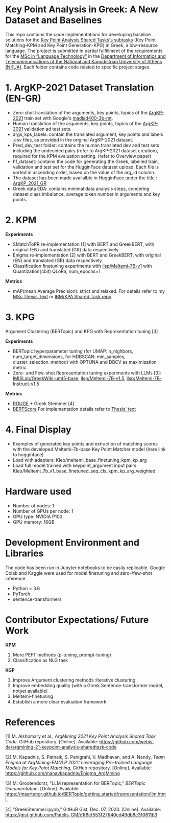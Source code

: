 # Key Point Analysis in Greek: A New Dataset and Baselines
This repo contains the code implementations for developing baseline solutions for the [Key Point Analysis Shared Tasks's subtasks](https://github.com/IBM/KPA_2021_shared_task) (Key Point Matching-KPM and Key Point Generation-KPG) in Greek, a low-resource language. 
The project is submitted in partial fulfillment of the requirements for the [MSc in “Language Technology”](https://www.di.uoa.gr/en/studies/graduate/lg) in the [Department of Informatics and Telecommunications of the National and Kapodistrian University of Athens (NKUA)](https://www.di.uoa.gr/en).
Each folder contains code related to specific project stages. 

# 1. ArgKP-2021 Dataset Translation (EN-GR)
- Zero-shot translation of the arguments, key points, topics of the [ArgKP-2021](https://github.com/IBM/KPA_2021_shared_task/tree/main/kpm_data) train set with Google's [madlad400-3b-mt](https://huggingface.co/google/madlad400-3b-mt).
- Human translation of the arguments, key points, topics of the [ArgKP-2021](https://github.com/IBM/KPA_2021_shared_task/tree/main/kpm_data) validation ad test sets.
- args_kps_labels: contain the translated argument, key points and labels .csv files, as provided in the original ArgKP-2021 dataset.
- Pred_dev_test folder: contains the human translated dev and test sets including the undecided pairs (refer to ArgKP-2021 dataset creation), required for the KPM evaluation setting. (refer to Overview paper)
- hf_dataset: contains the code for generating the Greek, labelled train, validation and test set for the HugginFace dataset upload. Each file is sorted in ascending order, based on the value of the arg_id column.
- The dataset has been made availalble in HugginFace under the title : [ArgKP_2021_GR](https://huggingface.co/datasets/Kleo/ArgKP_2021_GR)
- Greek data EDA: contains minimal data analysis steps, concering dataset class imbalance, average token number in arguments and key points.

# 2. KPM 
**Experiments**
- SMatchToPR re-implementation [1] with BERT and GreekBERT, with original (EN) and translated (GR) data respectively.
- Enigma re-implementation [2] with BERT and GreekBERT, with original (EN) and translated (GR) data respectively.
- Classification finetuning experiments with [ilsp/Meltemi-7B-v1](https://huggingface.co/ilsp/Meltemi-7B-v1) with Quantization(4bit) QLoRa, num_epochs=1 

**Metrics**
- mAP(mean Average Precision): strict and relaxed. For details refer to my [MSc Thesis Text](https://pergamos.lib.uoa.gr/uoa/dl/object/3456844/file.pdf) or [IBM/KPA Shared Task repo](https://github.com/IBM/KPA_2021_shared_task)
# 3. KPG
Argument Clustering (BERTopic) and KPG with Representation tuning [3]

**Experiments**
- BERTopic hyperparameter tuning (for UMAP: n_nighbors, num_target_dimensions, for HDBSCAN: min_samples, cluster_selection_method) with OPTUNA and DBCV as maximization metric
- Zero- and Few-shot Representation tuning experiments with LLMs [3]: [IMISLab/GreekWiki-umt5-base](https://huggingface.co/IMISLab/GreekWiki-umt5-base), [ilsp/Meltemi-7B-v1.5](https://huggingface.co/ilsp/Meltemi-7B-v1.5), [ilsp/Meltemi-7B-Instruct-v1.5](https://huggingface.co/ilsp/Meltemi-7B-Instruct-v1.5)
  
**Metrics**
- [ROUGE](https://huggingface.co/spaces/evaluate-metric/rouge) + Greek Stemmer [4]
- [BERTScore](https://huggingface.co/spaces/evaluate-metric/bertscore)
For implementation details refer to [Thesis' text](https://pergamos.lib.uoa.gr/uoa/dl/object/3456844/file.pdf)

# 4. Final Display
- Examples of generated key points and extraction of matching scores with the developed Meltemi-7b-base Key Point Matcher model (here link to hugginface)
- Load with adapters: Kleo/meltemi_base_finetuning_kpm_kp_arg
- Load full model trained with keypoint_argument input pairs: Kleo/Meltemi_7b_v1_base_finetuned_seq_cls_kpm_kp_arg_weighted
  
# Hardware used 
- Number of nodes: 1
- Number of GPUs per node: 1
- GPU type: NVIDIA P100
- GPU memory: 16GB
# Development Environment and Libraries
The code has been run in Jupyter notebooks to be easily replicable. Google Colab and Kaggle were used for model finetuning and zero-/few-shot inference
- Python > 3.6
- PyTorch
- sentence-transformers


# Contributor Expectations/ Future Work
 **KPM**
1. More PEFT methods (p-tuning, prompt-tuning)
2. Classification as NLG task
   
  **KGP**
1. Improve Argument clustering methods :Iterative clustering
2. Improve embedding quality (with a Greek Sentence-transformer model, notyet available)
3. Meltemi-finetuning
4. Establish a more clear evaluation framework

# References
[1] M. Alshomary et al., *ArgMining 2021 Key Point Analysis Shared Task Code*. GitHub repository. [Online]. Available: https://github.com/webis-de/argmining-21-keypoint-analysis-sharedtask-code

[2] M. Kapadnis, S. Patnaik, S. Panigrahi, V. Madhavan, and A. Nandy, *Team Enigma at ArgMining-EMNLP 2021: Leveraging Pre-trained Language Models for Key Point Matching*, GitHub repository. [Online]. Available: https://github.com/manavkapadnis/Enigma_ArgMining

[3] M. Grootendorst, "LLM representation for BERTopic," *BERTopic Documentation*. [Online]. Available: https://maartengr.github.io/BERTopic/getting_started/representation/llm.html.

[4] “GreekStemmer.ipynb,” GitHuB Gist, Dec. 07, 2023. [Online]. Available: https://gist.github.com/Patelis-GM/e1f8cf553f27ff40ed49db8c310611b3
